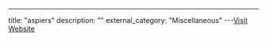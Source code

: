 ---
title: "aspiers"
description: ""
external_category: "Miscellaneous"
---[Visit Website](https://github.com/aspiers)

